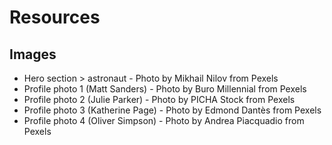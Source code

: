 # Resources

## Images

- Hero section > astronaut - Photo by Mikhail Nilov from Pexels
- Profile photo 1 (Matt Sanders) - Photo by Buro Millennial from Pexels
- Profile photo 2 (Julie Parker) - Photo by PICHA Stock from Pexels
- Profile photo 3 (Katherine Page) - Photo by Edmond Dantès from Pexels
- Profile photo 4 (Oliver Simpson) - Photo by Andrea Piacquadio from Pexels
